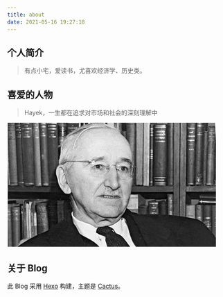 ```yaml
---
title: about
date: 2021-05-16 19:27:18
---
```


## 个人简介

> 有点小宅，爱读书，尤喜欢经济学、历史类。

##  喜爱的人物
> Hayek，一生都在追求对市场和社会的深刻理解中

![](/about/Hayek.jpg)


##  关于 **Blog**
此 Blog 采用 [Hexo](https://hexo.io/zh-cn/) 构建，主题是 [Cactus](https://probberechts.github.io/hexo-theme-cactus/)。